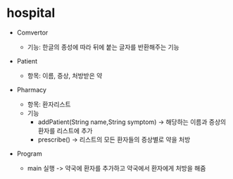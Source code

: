 hospital
==========

  - Comvertor
    - 기능: 한글의 종성에 따라 뒤에 붙는 글자를 반환해주는 기능

  - Patient
    - 항목: 이름, 증상, 처방받은 약
  
 - Pharmacy
   - 항목: 환자리스트
   - 기능
     - addPatient(String name,String symptom) -> 해당하는 이름과 증상의 환자를 리스트에 추가
     - prescribe() -> 리스트의 모든 환자들의 증상별로 약을 처방 

 - Program
   - main 실행 -> 약국에 환자를 추가하고 약국에서 환자에게 처방을 해줌
